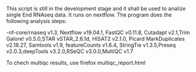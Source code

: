 This script is still in the development stage and it shall be used to analize single End RNAseq data. It runs on nextflow. The program does the following analysis steps:

-nf-core/rnaseq v1.3, Nextflow v19.04.1, FastQC v0.11.8, Cutadapt v2.1,Trim Galore! v0.5.0,STAR vSTAR_2.6.1d, HISAT2 v2.1.0, Picard MarkDuplicates v2.18.27, Samtools v1.9, featureCounts v1.6.4, StringTie v1.3.5,Preseq v2.0.3,deepTools v3.2.0,RSeQC v3.0.0,MultiQC v1.7

To chech multiqc results, use firefox multiqc_report.html  

